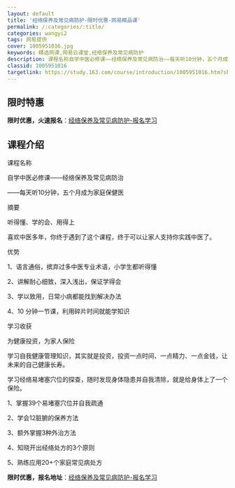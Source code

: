 ```yaml
---
layout: default
title: '经络保养及常见病防护-限时优惠-网易精品课'
permalink: /:categories/:title/
categories: wangyi2
tags: 网易提供
cover: 1005951016.jpg
keywords: 精选网课,网易云课堂,经络保养及常见病防护
description: 课程名称自学中医必修课——经络保养及常见病防治——每天听10分钟，五个月成为家庭保健医摘要听得懂、学的会、用得上喜欢中医
classid: 1005951016
targetlink: https://study.163.com/course/introduction/1005951016.htm?share=1&shareId=1025206652&utm_campaign=share&utm_medium=iphoneShare&utm_source=&utm_u=1025206652
---
```


## 限时特惠

**限时优惠，火速报名**：[经络保养及常见病防护-报名学习](https://study.163.com/course/introduction/1005951016.htm?share=1&shareId=1025206652&utm_campaign=share&utm_medium=iphoneShare&utm_source=&utm_u=1025206652)

## 课程介绍

课程名称

自学中医必修课——经络保养及常见病防治

——每天听10分钟，五个月成为家庭保健医



摘要

听得懂、学的会、用得上

喜欢中医多年，你终于遇到了这个课程，终于可以让家人支持你实践中医了。



优势

1、语言通俗，摈弃过多中医专业术语，小学生都听得懂

2、讲解耐心细致，深入浅出，保证学得会

3、学以致用，日常小病都能找到解决办法

4、10 分钟一节课，利用碎片时间就能学知识



学习收获

为健康投资，为家人保险

学习自我健康管理知识，其实就是投资，投资一点时间、一点精力、一点金钱，让未来的自己健康长寿。

学习经络易堵塞穴位的探查，随时发现身体隐患并自我清除，就是给身体上了一个保险。

1、掌握39个易堵塞穴位并自我疏通

2、学会12脏腑的保养方法

3、额外掌握3种外治方法

4、知晓开出经络处方的3个原则

5、熟练应用20+个家庭常见病处方

**限时优惠，报名地址**：[经络保养及常见病防护-报名学习](https://study.163.com/course/introduction/1005951016.htm?share=1&shareId=1025206652&utm_campaign=share&utm_medium=iphoneShare&utm_source=&utm_u=1025206652)

